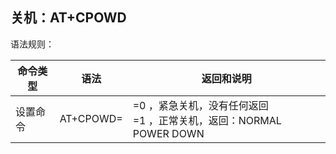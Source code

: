 ## 关机：AT+CPOWD

语法规则：

| 命令类型 | 语法         | 返回和说明                                                   |
| -------- | ------------ | ------------------------------------------------------------ |
| 设置命令 | AT+CPOWD=<n> | <n>=0 ，紧急关机，没有任何返回<br><n>=1 ，正常关机，返回：NORMAL POWER DOWN |

